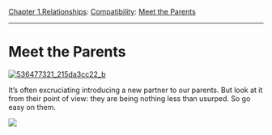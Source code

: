 [Chapter 1.Relationships](https://www.theschooloflife.com/thebookoflife/category/relationships/): [Compatibility](https://www.theschooloflife.com/thebookoflife/category/relationships/compatibility/): [Meet the Parents](https://www.theschooloflife.com/thebookoflife/meet-the-parents/)

* * *

# Meet the Parents

[![536477321_215da3cc22_b](https://www.theschooloflife.com/thebookoflife/wp-content/uploads/2015/03/536477321_215da3cc22_b1.jpg)](http://www.thebookoflife.org/wp-content/uploads/2015/03/536477321_215da3cc22_b1.jpg)

It’s often excruciating introducing a new partner to our parents. But look at it from their point of view: they are being nothing less than usurped. So go easy on them.

[![](https://img.youtube.com/vi/pp0PUY7cpGY/0.jpg)](https://www.youtube.com/embed/pp0PUY7cpGY '')
